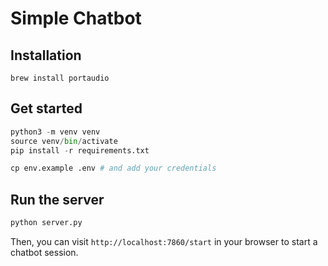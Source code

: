 # Simple Chatbot

## Installation

```
brew install portaudio
```

## Get started

```python
python3 -m venv venv
source venv/bin/activate
pip install -r requirements.txt

cp env.example .env # and add your credentials

```

## Run the server

```bash
python server.py
```

Then, you can visit `http://localhost:7860/start` in your browser to start a chatbot session.
